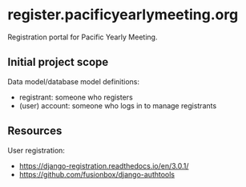# register.pacificyearlymeeting.org
Registration portal for Pacific Yearly Meeting.

## Initial project scope
Data model/database model definitions:
- registrant: someone who registers 
- (user) account: someone who logs in to manage registrants

## Resources

User registration:
- https://django-registration.readthedocs.io/en/3.0.1/
- https://github.com/fusionbox/django-authtools